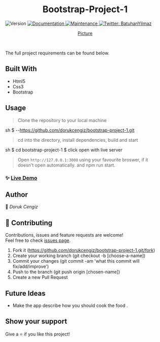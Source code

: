 <h1 align="center">Bootstrap-Project-1</h1>
<p>
  <img alt="Version" src="https://img.shields.io/badge/version-1.0.0-blue.svg?cacheSeconds=2592000" />
  <a href="https://github.com/dorukcengiz/bootstrap-project-1#readme" target="_blank">
    <img alt="Documentation" src="https://img.shields.io/badge/documentation-yes-brightgreen.svg" />
  </a>
  <a href="https://github.com/dorukcengiz/bootstrap-project-1/commit-activity" target="_blank">
    <img alt="Maintenance" src="https://img.shields.io/badge/Maintained%3F-yes-green.svg" />
  </a>
  <a href="https://twitter.com/batuhan38008916" target="_blank">
    <img alt="Twitter: BatuhanYilmaz" src="https://img.shields.io/twitter/follow/batuhan38008916.svg?style=social" />
  </a>
</p>
<p align="center">
  <a href="https://github.com/dorukcengiz/bootstrap-project-1" target="_blank">
    Picture
  </a>
</p>

<br>

The full project requirements can be found below.

## Built With

- Html5
- Css3
- Bootstrap

## Usage

> Clone the repository to your local machine

sh
$ --https://github.com/dorukcengiz/bootstrap-project-1.git

> cd into the directory, install dependencies, build and start

sh
$ cd bootstrap-project-1
$ click open with live server



> Open `http://127.0.0.1:3000` using your favourite broswer, if it doesn't open automatically.
and npm run start.

### ✨ [Live Demo](https://dorukcengiz.github.io/bootstrap-project-1/)


## Author

👤 *Doruk Cengiz*

## 🤝 Contributing

Contributions, issues and feature requests are welcome!<br />Feel free to check [issues page](https://github.com/dorukcengiz/bootstrap-project-1/issues).

1. Fork it (https://github.com/dorukcengiz/bootstrap-project-1.git/fork)
2. Create your working branch (git checkout -b [choose-a-name])
3. Commit your changes (git commit -am 'what this commit will fix/add/improve')
4. Push to the branch (git push origin [chosen-name])
5. Create a new Pull Request

## Future Ideas

- Make the app describe how you should cook the food .

## Show your support

Give a ⭐ if you like this project!




